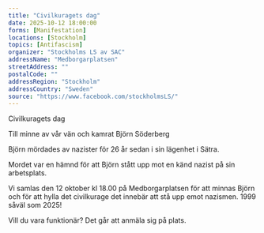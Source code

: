 ```yaml
---
title: "Civilkuragets dag"
date: 2025-10-12 18:00:00
forms: [Manifestation]
locations: [Stockholm]
topics: [Antifascism]
organizer: "Stockholms LS av SAC"
addressName: "Medborgarplatsen"
streetAddress: ""
postalCode: ""
addressRegion: "Stockholm"
addressCountry: "Sweden"
source: "https://www.facebook.com/stockholmsLS/"
---
```


Civilkuragets dag

Till minne av vår vän och kamrat Björn Söderberg
 
Björn mördades av nazister för 26 år sedan i sin lägenhet i Sätra.

Mordet var en hämnd för att Björn stått upp mot en känd nazist på sin arbetsplats.

Vi samlas den 12 oktober kl 18.00 på Medborgarplatsen för att minnas Björn och för att hylla det civilkurage det innebär att stå upp emot nazismen. 1999 såväl som 2025!

Vill du vara funktionär? Det går att anmäla sig på plats.